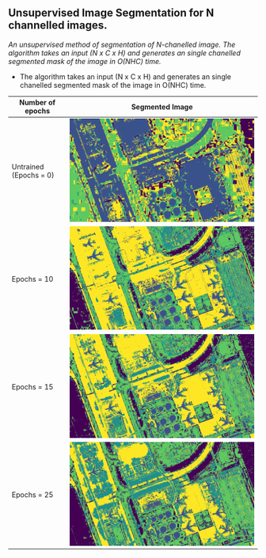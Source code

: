 ## Unsupervised Image Segmentation for N channelled images.

*An unsupervised method of segmentation of N-chanelled image. The algorithm takes an input (N x C x H) and generates an single chanelled segmented mask of the image in O(NHC) time.*

* The algorithm takes an input (N x C x H) and generates an single chanelled segmented mask of the image in O(NHC) time.


| Number of epochs |                                 Segmented Image                                                |
|  --------------  |  --------------------------------------------------------------------------------------------  |
| Untrained (Epochs = 0) |   ![](./images/1_ut.png)                                                                       |
| Epochs = 10      |   ![](./images/1_t_10eps.png)                                                                  |
| Epochs = 15      |   ![](./images/1_t_15eps.png)                                                                  |
| Epochs = 25      |   ![](./images/1_t_25eps.png)                                                                  |





  
